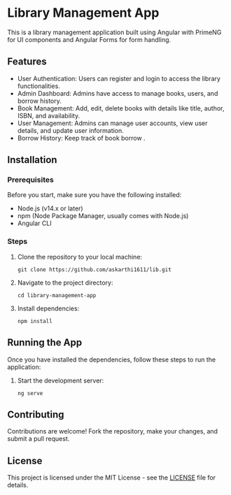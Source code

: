 
<body>
  <h1>Library Management App</h1>
  <p>This is a library management application built using Angular with PrimeNG for UI components and Angular Forms for form handling.</p>

  <h2>Features</h2>
  <ul>
    <li>User Authentication: Users can register and login to access the library functionalities.</li>
    <li>Admin Dashboard: Admins have access to manage books, users, and borrow history.</li>
    <li>Book Management: Add, edit, delete books with details like title, author, ISBN, and availability.</li>
    <li>User Management: Admins can manage user accounts, view user details, and update user information.</li>
    <li>Borrow History: Keep track of book borrow .</li>
  </ul>

  <h2>Installation</h2>
  <h3>Prerequisites</h3>
  <p>Before you start, make sure you have the following installed:</p>
  <ul>
    <li>Node.js (v14.x or later)</li>
    <li>npm (Node Package Manager, usually comes with Node.js)</li>
    <li>Angular CLI</li>
  </ul>

  <h3>Steps</h3>
  <ol>
    <li>Clone the repository to your local machine:</li>
    <pre><code>git clone https://github.com/askarthi1611/lib.git</code></pre>
    <li>Navigate to the project directory:</li>
    <pre><code>cd library-management-app</code></pre>
    <li>Install dependencies:</li>
    <pre><code>npm install</code></pre>
  </ol>

  <h2>Running the App</h2>
  <p>Once you have installed the dependencies, follow these steps to run the application:</p>
  <ol>
    <li>Start the development server:</li>
    <pre><code>ng serve</code></pre>
  </ol>

  <h2>Contributing</h2>
  <p>Contributions are welcome! Fork the repository, make your changes, and submit a pull request.</p>

  <h2>License</h2>
  <p>This project is licensed under the MIT License - see the <a href="/LICENSE">LICENSE</a> file for details.</p>
</body>

